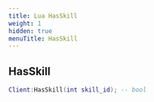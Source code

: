 ```yaml
---
title: Lua HasSkill
weight: 1
hidden: true
menuTitle: HasSkill
---
```

## HasSkill
```lua
Client:HasSkill(int skill_id); -- bool
```